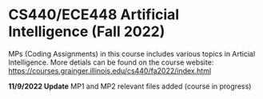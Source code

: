 # CS440/ECE448 Artificial Intelligence (Fall 2022) 
MPs (Coding Assignments) in this course includes various topics in Articial Intelligence. More detials can be found on the course website: https://courses.grainger.illinois.edu/cs440/fa2022/index.html

**11/9/2022 Update** MP1 and MP2 relevant files added (course in progress)
